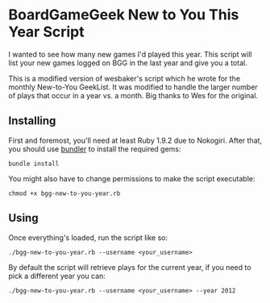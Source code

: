 BoardGameGeek New to You This Year Script
=========================================

I wanted to see how many new games I'd played this year.  This script will list your new games logged on BGG in the last year and give you a total.

This is a modified version of wesbaker's script which he wrote for the monthly New-to-You GeekList.  It was modified to handle the larger number of plays that occur in a year vs. a month.  Big thanks to Wes for the original.

Installing
----------

First and foremost, you'll need at least Ruby 1.9.2 due to Nokogiri. After that,
you should use [bundler](http://bundler.io) to install the required gems:

    bundle install

You might also have to change permissions to make the script executable:

    chmod +x bgg-new-to-you-year.rb

Using
-----

Once everything's loaded, run the script like so:

    ./bgg-new-to-you-year.rb --username <your_username>

By default the script will retrieve plays for the current year, if you need to
pick a different year you can:

    ./bgg-new-to-you-year.rb --username <your_username> --year 2012
